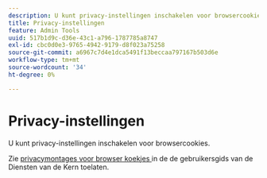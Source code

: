 ```yaml
---
description: U kunt privacy-instellingen inschakelen voor browsercookies.
title: Privacy-instellingen
feature: Admin Tools
uuid: 517b1d9c-d36e-43c1-a796-1787785a8747
exl-id: cbc0d0e3-9765-4942-9179-d8f023a75258
source-git-commit: a6967c7d4e1dca5491f13beccaa797167b503d6e
workflow-type: tm+mt
source-wordcount: '34'
ht-degree: 0%

---
```


# Privacy-instellingen

U kunt privacy-instellingen inschakelen voor browsercookies.

Zie [ privacymontages voor browser koekjes ](https://experienceleague.adobe.com/docs/core-services/interface/ec-cookies/browser-cookie-settings.html?lang=nl-NL) in de de gebruikersgids van de Diensten van de Kern toelaten.
